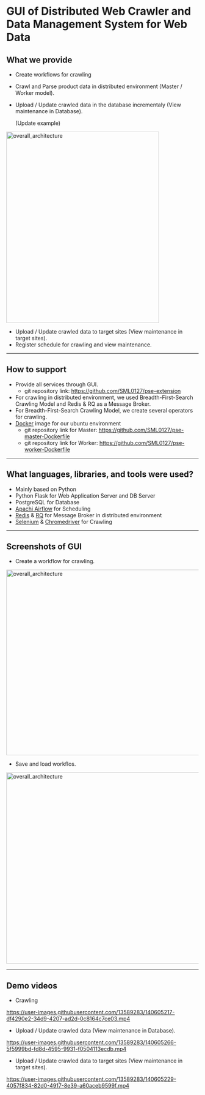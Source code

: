 # GUI of Distributed Web Crawler and Data Management System for Web Data 


## What we provide
- Create workflows for crawling
- Crawl and Parse product data in distributed environment (Master / Worker model).
- Upload / Update crawled data in the database incrementaly (View maintenance in Database).

   (Update example)
<img width="400" height="500" alt="overall_architecture" src="https://user-images.githubusercontent.com/13589283/140600455-fc2c143e-9d12-4c8c-984f-e1d9b082c9fb.jpg">

- Upload / Update crawled data to target sites (View maintenance in target sites).
- Register schedule for crawling and view maintenance.

------------
## How to support
- Provide all services through GUI.
   - git repository link: https://github.com/SML0127/pse-extension
- For crawling in distributed environment, we used Breadth-First-Search Crawling Model and Redis & RQ as a Message Broker.
- For Breadth-First-Search Crawling Model, we create several operators for crawling.
- [Docker](https://www.docker.com/) image for our ubuntu environment
   - git repository link for Master: https://github.com/SML0127/pse-master-Dockerfile
   - git repository link for Worker: https://github.com/SML0127/pse-worker-Dockerfile


------------
## What languages, libraries, and tools were used?
- Mainly based on Python
- Python Flask for Web Application Server and DB Server
- PostgreSQL for Database
- [Apachi Airflow](https://airflow.apache.org/) for Scheduling
- [Redis](https://redis.io/) & [RQ](https://python-rq.org/) for Message Broker in distributed environment
- [Selenium](https://www.selenium.dev/) & [Chromedriver](https://chromedriver.chromium.org/downloads) for Crawling

------------
## Screenshots of GUI
- Create a workflow for crawling.
<img width="1635" height="485" alt="overall_architecture" src="https://user-images.githubusercontent.com/13589283/140605540-3baa7bf6-3da2-4c8b-b31c-1fafdfb308b7.jpg">

- Save and load workflos.
<img width="1635" height="500" alt="overall_architecture" src="https://user-images.githubusercontent.com/13589283/140605541-2684e744-3a54-4e13-98d2-d4637124dc5d.jpg">

------------
## Demo videos
- Crawling


https://user-images.githubusercontent.com/13589283/140605217-df4290e2-34d9-4207-ad2d-0c8164c7ce03.mp4


- Upload / Update crawled data (View maintenance in Database).


https://user-images.githubusercontent.com/13589283/140605266-5f5999bd-fd8d-4595-9931-f0504113ecdb.mp4



- Upload / Update crawled data to target sites (View maintenance in target sites).

https://user-images.githubusercontent.com/13589283/140605229-4057f834-82d0-4917-8e39-a60aceb9599f.mp4



